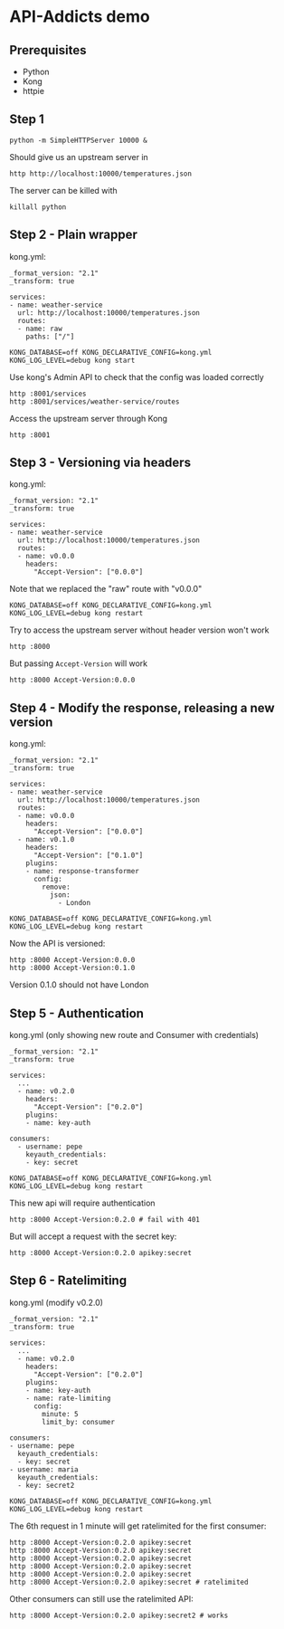 # API-Addicts demo

## Prerequisites

* Python
* Kong
* httpie

## Step 1

```
python -m SimpleHTTPServer 10000 &
```

Should give us an upstream server in

```
http http://localhost:10000/temperatures.json
```

The server can be killed with

```
killall python
```

## Step 2 - Plain wrapper

kong.yml:

```
_format_version: "2.1"
_transform: true

services:
- name: weather-service
  url: http://localhost:10000/temperatures.json
  routes:
  - name: raw
    paths: ["/"]
```

```
KONG_DATABASE=off KONG_DECLARATIVE_CONFIG=kong.yml KONG_LOG_LEVEL=debug kong start
```

Use kong's Admin API to check that the config was loaded correctly

```
http :8001/services
http :8001/services/weather-service/routes
```

Access the upstream server through Kong


```
http :8001
```

## Step 3 - Versioning via headers

kong.yml:
```
_format_version: "2.1"
_transform: true

services:
- name: weather-service
  url: http://localhost:10000/temperatures.json
  routes:
  - name: v0.0.0
    headers:
      "Accept-Version": ["0.0.0"]
```
Note that we replaced the "raw" route with "v0.0.0"

```
KONG_DATABASE=off KONG_DECLARATIVE_CONFIG=kong.yml KONG_LOG_LEVEL=debug kong restart
```

Try to access the upstream server without header version won't work

```
http :8000
```

But passing `Accept-Version` will work

```
http :8000 Accept-Version:0.0.0
```


## Step 4 - Modify the response, releasing a new version

kong.yml:
```
_format_version: "2.1"
_transform: true

services:
- name: weather-service
  url: http://localhost:10000/temperatures.json
  routes:
  - name: v0.0.0
    headers:
      "Accept-Version": ["0.0.0"]
  - name: v0.1.0
    headers:
      "Accept-Version": ["0.1.0"]
    plugins:
    - name: response-transformer
      config:
        remove:
          json:
            - London
```

```
KONG_DATABASE=off KONG_DECLARATIVE_CONFIG=kong.yml KONG_LOG_LEVEL=debug kong restart
```

Now the API is versioned:

```
http :8000 Accept-Version:0.0.0
http :8000 Accept-Version:0.1.0
```

Version 0.1.0 should not have London

## Step 5 - Authentication

kong.yml (only showing new route and Consumer with credentials)
```
_format_version: "2.1"
_transform: true

services:
  ...
  - name: v0.2.0
    headers:
      "Accept-Version": ["0.2.0"]
    plugins:
    - name: key-auth

consumers:
  - username: pepe
    keyauth_credentials:
    - key: secret
```

```
KONG_DATABASE=off KONG_DECLARATIVE_CONFIG=kong.yml KONG_LOG_LEVEL=debug kong restart
```

This new api will require authentication

```
http :8000 Accept-Version:0.2.0 # fail with 401
```

But will accept a request with the secret key:

```
http :8000 Accept-Version:0.2.0 apikey:secret
```

## Step 6 - Ratelimiting

kong.yml (modify v0.2.0)
```
_format_version: "2.1"
_transform: true

services:
  ...
  - name: v0.2.0
    headers:
      "Accept-Version": ["0.2.0"]
    plugins:
    - name: key-auth
    - name: rate-limiting
      config:
        minute: 5
        limit_by: consumer

consumers:
- username: pepe
  keyauth_credentials:
  - key: secret
- username: maria
  keyauth_credentials:
  - key: secret2
```

```
KONG_DATABASE=off KONG_DECLARATIVE_CONFIG=kong.yml KONG_LOG_LEVEL=debug kong restart
```

The 6th request in 1 minute will get ratelimited for the first consumer:

```
http :8000 Accept-Version:0.2.0 apikey:secret
http :8000 Accept-Version:0.2.0 apikey:secret
http :8000 Accept-Version:0.2.0 apikey:secret
http :8000 Accept-Version:0.2.0 apikey:secret
http :8000 Accept-Version:0.2.0 apikey:secret
http :8000 Accept-Version:0.2.0 apikey:secret # ratelimited
```

Other consumers can still use the ratelimited API:
```
http :8000 Accept-Version:0.2.0 apikey:secret2 # works
```

